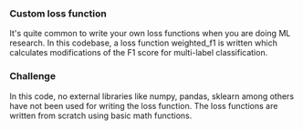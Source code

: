 
### Custom loss function

It's quite common to write your own loss functions when you are doing ML research. 
In this codebase, a loss function weighted_f1 is written which calculates modifications of the
F1 score for multi-label classification. 

### Challenge

In this code, no external libraries like numpy, pandas, sklearn among others have not been used for writing the loss function.
The loss functions are written from scratch using basic math functions.